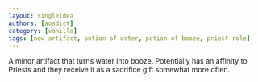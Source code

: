 ```yaml
---
layout: singleidea
authors: [aosdict]
category: [vanilla]
tags: [new artifact, potion of water, potion of booze, priest role]
---
```

A minor artifact that turns water into booze. Potentially has an affinity to Priests and they receive it as a sacrifice gift somewhat more often.
